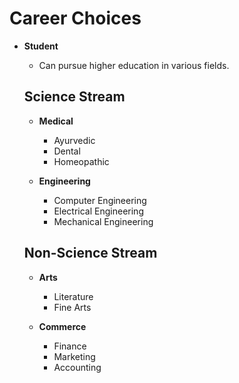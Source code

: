 # Career Choices

- **Student**
  - Can pursue higher education in various fields.

  ## Science Stream
  - **Medical**
    - Ayurvedic
    - Dental
    - Homeopathic

  - **Engineering**
    - Computer Engineering
    - Electrical Engineering
    - Mechanical Engineering

  ## Non-Science Stream
  - **Arts**
    - Literature
    - Fine Arts

  - **Commerce**
    - Finance
    - Marketing
    - Accounting
